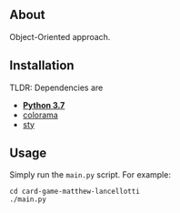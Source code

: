 ## About

Object-Oriented approach.



## Installation

TLDR: Dependencies are

  * **[Python 3.7](https://www.python.org/downloads/release/python-372/)**
  * [colorama](https://pypi.org/project/colorama/#files)
  * [sty](https://github.com/feluxe/sty)



## Usage

Simply run the `main.py` script.  For example:

    cd card-game-matthew-lancellotti
    ./main.py



